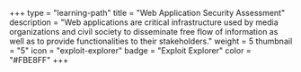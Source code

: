 +++
type = "learning-path"
title = "Web Application Security Assessment"
description = "Web applications are critical infrastructure used by media organizations and civil society to disseminate free flow of information as well as to provide functionalities to their stakeholders."
weight = 5
thumbnail = "5"
icon = "exploit-explorer"
badge = "Exploit Explorer"
color = "#FBE8FF"
+++